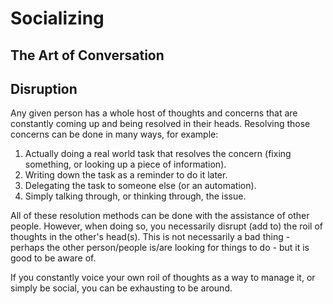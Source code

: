 # Socializing

## The Art of Conversation

## Disruption

Any given person has a whole host of thoughts and concerns that are constantly
coming up and being resolved in their heads.
Resolving those concerns can be done in many ways, for example:

1. Actually doing a real world task that resolves the concern (fixing something,
   or looking up a piece of information).
1. Writing down the task as a reminder to do it later.
1. Delegating the task to someone else (or an automation).
1. Simply talking through, or thinking through, the issue.

All of these resolution methods can be done with the assistance of other people.
However, when doing so, you necessarily disrupt (add to) the roil of thoughts in
the other's head(s).
This is not necessarily a bad thing - perhaps the other person/people is/are
looking for things to do - but it is good to be aware of.

If you constantly voice your own roil of thoughts as a way to manage it, or
simply be social, you can be exhausting to be around.
